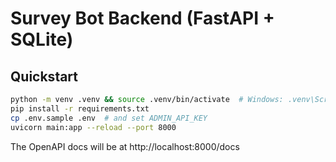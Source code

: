 # Survey Bot Backend (FastAPI + SQLite)

## Quickstart
```bash
python -m venv .venv && source .venv/bin/activate  # Windows: .venv\Scripts\activate
pip install -r requirements.txt
cp .env.sample .env  # and set ADMIN_API_KEY
uvicorn main:app --reload --port 8000
```

The OpenAPI docs will be at http://localhost:8000/docs
